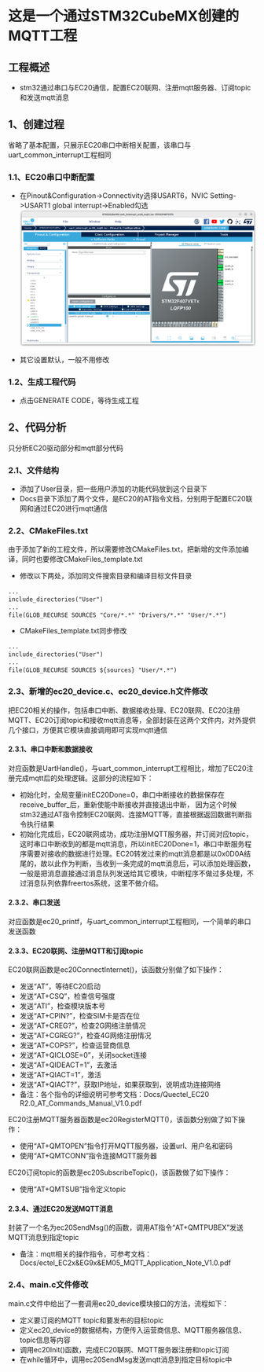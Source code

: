 # 这是一个通过STM32CubeMX创建的MQTT工程
## 工程概述
+ stm32通过串口与EC20通信，配置EC20联网、注册mqtt服务器、订阅topic和发送mqtt消息

## 1、创建过程
省略了基本配置，只展示EC20串口中断相关配置，该串口与uart_common_interrupt工程相同

### 1.1、EC20串口中断配置
+ 在Pinout&Configuration->Connectivity选择USART6，NVIC Setting->USART1 global interrupt->Enabled勾选
![alt test](Docs/images/ec20_uart_config.png)
- 其它设置默认，一般不用修改

### 1.2、生成工程代码
- 点击GENERATE CODE，等待生成工程

## 2、代码分析
只分析EC20驱动部分和mqtt部分代码
### 2.1、文件结构
+ 添加了User目录，把一些用户添加的功能代码放到这个目录下
+ Docs目录下添加了两个文件，是EC20的AT指令文档，分别用于配置EC20联网和通过EC20进行mqtt通信

### 2.2、CMakeFiles.txt
由于添加了新的工程文件，所以需要修改CMakeFiles.txt，把新增的文件添加编译，同时也要修改CMakeFiles_template.txt
+ 修改以下两处，添加同文件搜索目录和编译目标文件目录
```
...
include_directories("User")
...
file(GLOB_RECURSE SOURCES "Core/*.*" "Drivers/*.*" "User/*.*")
```
+ CMakeFiles_template.txt同步修改
```
...
include_directories("User")
...
file(GLOB_RECURSE SOURCES ${sources} "User/*.*")
```

### 2.3、新增的ec20_device.c、ec20_device.h文件修改
把EC20相关的操作，包括串口中断、数据接收处理、EC20联网、EC20注册MQTT、EC20订阅topic和接收mqtt消息等，全部封装在这两个文件内，对外提供几个接口，方便其它模块直接调用即可实现mqtt通信

#### 2.3.1、串口中断和数据接收
对应函数是UartHandle()，与uart_common_interrupt工程相比，增加了EC20注册完成mqtt后的处理逻辑。这部分的流程如下：
+ 初始化时，全局变量initEC20Done=0，串口中断接收的数据保存在receive_buffer_后，重新使能中断接收并直接退出中断， 因为这个时候stm32通过AT指令控制EC20联网、连接MQTT等，直接根据返回数据判断指令执行结果
+ 初始化完成后，EC20联网成功，成功注册MQTT服务器，并订阅对应topic，这时串口中断收到的都是mqtt消息，所以initEC20Done=1，串口中断服务程序需要对接收的数据进行处理。EC20转发过来的mqtt消息都是以0x0D0A结尾的，故以此作为判断，当收到一条完成的mqtt消息后，可以添加处理函数，一般是把消息直接通过消息队列发送给其它模块，中断程序不做过多处理，不过消息队列依靠freertos系统，这里不做介绍。

#### 2.3.2、串口发送
对应函数是ec20_printf，与uart_common_interrupt工程相同，一个简单的串口发送函数

#### 2.3.3、EC20联网、注册MQTT和订阅topic
EC20联网函数是ec20ConnectInternet()，该函数分别做了如下操作：
+ 发送“AT”，等待EC20启动
+ 发送“AT+CSQ”，检查信号强度
+ 发送“ATI”，检查模块版本号
+ 发送“AT+CPIN?”，检查SIM卡是否在位
+ 发送“AT+CREG?”，检查2G网络注册情况
+ 发送“AT+CGREG?”，检查4G网络注册情况
+ 发送“AT+COPS?”，检查运营商信息
+ 发送“AT+QICLOSE=0”，关闭socket连接
+ 发送“AT+QIDEACT=1”，去激活
+ 发送“AT+QIACT=1”，激活
+ 发送“AT+QIACT?”，获取IP地址，如果获取到，说明成功连接网络
+ 备注：各个指令的详细说明可参考文档：Docs/Quectel_EC20 R2.0_AT_Commands_Manual_V1.0.pdf

EC20注册MQTT服务器函数是ec20RegisterMQTT()，该函数分别做了如下操作：
+ 使用“AT+QMTOPEN”指令打开MQTT服务器，设置url、用户名和密码
+ 使用“AT+QMTCONN”指令连接MQTT服务器

EC20订阅topic的函数是ec20SubscribeTopic()，该函数做了如下操作：
+ 使用“AT+QMTSUB”指令定义topic

#### 2.3.4、通过EC20发送MQTT消息
封装了一个名为ec20SendMsg()的函数，调用AT指令“AT+QMTPUBEX”发送MQTT消息到指定topic
+ 备注：mqtt相关的操作指令，可参考文档：Docs/ectel_EC2x&EG9x&EM05_MQTT_Application_Note_V1.0.pdf

### 2.4、main.c文件修改
main.c文件中给出了一套调用ec20_device模块接口的方法，流程如下：
+ 定义要订阅的MQTT topic和要发布的目标topic
+ 定义ec20_device的数据结构，方便传入运营商信息、MQTT服务器信息、topic信息等内容
+ 调用ec20Init()函数，完成EC20联网、MQTT服务器注册和topic订阅
+ 在while循环中，调用ec20SendMsg发送mqtt消息到指定目标topic中